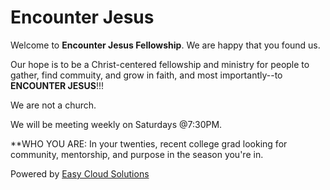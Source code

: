 # Encounter Jesus

Welcome to **Encounter Jesus Fellowship**. We are happy that you found us. 

Our hope is to be a Christ-centered fellowship and ministry for people to gather, find commuity, and grow in faith, and most importantly--to **ENCOUNTER JESUS**!!!

We are not a church.

We will be meeting weekly on Saturdays @7:30PM.

**WHO YOU ARE: In your twenties, recent college grad looking for community, mentorship, and purpose in the season you're in.

Powered by [Easy Cloud Solutions](https://easycloudsolutions.com)
